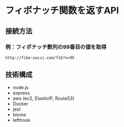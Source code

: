 # フィボナッチ関数を返すAPI
## 接続方法
### 例：フィボナッチ数列の99番目の値を取得
`http://fibo-nacci.com/fib?n=99`
<br>
## 技術構成
- node.js
- express
- aws (ec2, ElasticIP, Route53)
- Docker
- jest
- biome
- lefthook
